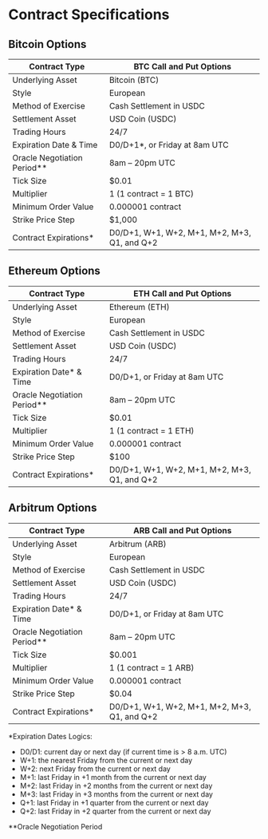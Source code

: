 # Contract Specifications

## Bitcoin Options

| **Contract Type**           | **BTC Call and Put Options**                 |
|-----------------------------|----------------------------------------------|
| Underlying Asset            | Bitcoin (BTC)                                |
| Style                       | European                                     |
| Method of Exercise          | Cash Settlement in USDC                      |
| Settlement Asset            | USD Coin (USDC)                              |
| Trading Hours               | 24/7                                         |
| Expiration Date & Time      | D0/D+1*, or Friday at 8am UTC                |
| Oracle Negotiation Period** | 8am – 20pm UTC                               |
| Tick Size                   | $0.01                                        |
| Multiplier                  | 1 (1 contract = 1 BTC)                       |
| Minimum Order Value         | 0.000001 contract                            |
| Strike Price Step           | $1,000                                       |
| Contract Expirations*       | D0/D+1, W+1, W+2, M+1, M+2, M+3, Q1, and Q+2 |

## Ethereum Options

| **Contract Type**           | **ETH Call and Put Options**                 |
|-----------------------------|----------------------------------------------|
| Underlying Asset            | Ethereum (ETH)                               |
| Style                       | European                                     |
| Method of Exercise          | Cash Settlement in USDC                      |
| Settlement Asset            | USD Coin (USDC)                              |
| Trading Hours               | 24/7                                         |
| Expiration Date* & Time     | D0/D+1, or Friday at 8am UTC                 |
| Oracle Negotiation Period** | 8am – 20pm UTC                               |
| Tick Size                   | $0.01                                        |
| Multiplier                  | 1 (1 contract = 1 ETH)                       |
| Minimum Order Value         | 0.000001 contract                            |
| Strike Price Step           | $100                                         |
| Contract Expirations*       | D0/D+1, W+1, W+2, M+1, M+2, M+3, Q1, and Q+2 |

## Arbitrum Options

| **Contract Type**           | **ARB Call and Put Options**                 |
|-----------------------------|----------------------------------------------|
| Underlying Asset            | Arbitrum (ARB)                               |
| Style                       | European                                     |
| Method of Exercise          | Cash Settlement in USDC                      |
| Settlement Asset            | USD Coin (USDC)                              |
| Trading Hours               | 24/7                                         |
| Expiration Date* & Time     | D0/D+1, or Friday at 8am UTC                 |
| Oracle Negotiation Period** | 8am – 20pm UTC                               |
| Tick Size                   | $0.001                                       |
| Multiplier                  | 1 (1 contract = 1 ARB)                       |
| Minimum Order Value         | 0.000001 contract                            |
| Strike Price Step           | $0.04                                        |
| Contract Expirations*       | D0/D+1, W+1, W+2, M+1, M+2, M+3, Q1, and Q+2 |

*Expiration Dates Logics:

- D0/D1: current day or next day (if current time is > 8 a.m. UTC)
- W+1: the nearest Friday from the current or next day
- W+2: next Friday from the current or next day
- M+1: last Friday in +1 month from the current or next day
- M+2: last Friday in +2 months from the current or next day
- M+3: last Friday in +3 months from the current or next day
- Q+1: last Friday in +1 quarter from the current or next day
- Q+2: last Friday in +2 quarter from the current or next day

**Oracle Negotiation Period

